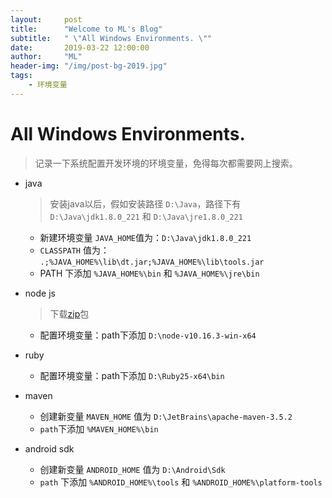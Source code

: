 ```yaml
---
layout:     post
title:      "Welcome to ML's Blog"
subtitle:   " \"All Windows Environments. \""
date:       2019-03-22 12:00:00
author:     "ML"
header-img: "/img/post-bg-2019.jpg"
tags:
    - 环境变量
---
```

# All Windows Environments. 

> 记录一下系统配置开发环境的环境变量，免得每次都需要网上搜索。

* java

    >安装java以后，假如安装路径 `D:\Java`，路径下有 `D:\Java\jdk1.8.0_221` 和 `D:\Java\jre1.8.0_221`
    * 新建环境变量 `JAVA_HOME`值为：`D:\Java\jdk1.8.0_221`
    * `CLASSPATH` 值为： `.;%JAVA_HOME%\lib\dt.jar;%JAVA_HOME%\lib\tools.jar`
    * PATH 下添加 `%JAVA_HOME%\bin` 和 `%JAVA_HOME%\jre\bin`
* node js
    >下载[zip](https://nodejs.org/zh-cn/)包
    + 配置环境变量：path下添加 `D:\node-v10.16.3-win-x64`
* ruby 
    + 配置环境变量：path下添加 `D:\Ruby25-x64\bin`
* maven
    + 创建新变量 `MAVEN_HOME` 值为 `D:\JetBrains\apache-maven-3.5.2`
    + `path`下添加 `%MAVEN_HOME%\bin`
* android sdk
    + 创建新变量 `ANDROID_HOME` 值为 `D:\Android\Sdk`
    + `path` 下添加 `%ANDROID_HOME%\tools` 和 `%ANDROID_HOME%\platform-tools`


